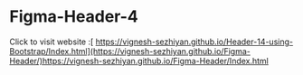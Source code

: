 # Figma-Header-4

Click to visit website :[ https://vignesh-sezhiyan.github.io/Header-14-using-Bootstrap/Index.html](https://vignesh-sezhiyan.github.io/Figma-Header/)https://vignesh-sezhiyan.github.io/Figma-Header/Index.html

